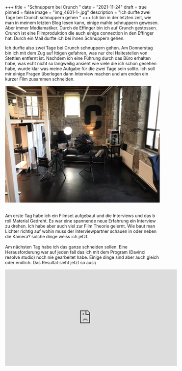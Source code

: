 +++
title = "Schnuppern bei Crunch "
date = "2021-11-24"
draft = true
pinned = false
image = "img_4601-1-.jpg"
description = "Ich durfte zwei Tage bei Crunch schnuppern gehen  "
+++
Ich bin in der letzten zeit, wie man in meinem letzten Blog lesen kann, einige mahle schnuppern gewesen. Aber immer Mediamatiker. Durch de Effinger bin ich auf Crunch gestossen. Crunch ist eine Filmproduktion die auch einige connection in den Effinger hat. Durch ein Mail durfte ich bei ihnen Schnuppern gehen.

Ich durfte also zwei Tage bei Crunch schnuppern gehen. Am Donnerstag bin ich mit dem Zug auf Ittigen gefahren, was nur drei Haltestellen von Stettlen entfernt ist. Nachdem ich eine Führung durch das Büro erhalten habe, was echt nicht so langweilig ansieht wie viele die ich schon gesehen habe, wurde klar was meine Aufgabe für die zwei Tage sein sollte. Ich soll mir einige Fragen überlegen dann Interview machen und am enden ein kurzer Film zusammen schneiden.

![](img_4601-1-.jpg)

\
Am erste Tag habe ich ein Filmset aufgebaut und die Interviews und das b roll Material Gedreht. Es war eine spannende neue Erfahrung ein Interview zu drehen. Ich habe aber auch viel zur Film Theorie gelernt. Wie baut man Lichter richtig auf wohin muss der Interviewpartner schauen in oder neben die Kamera? solche dinge weiss ich jetzt.\
\
Am nächsten Tag habe ich das ganze schneiden sollen. Eine Herausforderung war auf jeden fall das ich mit dem Program (Davinci resolve studio) noch nie gearbeitet habe. Einige dinge sind aber auch gleich oder endlich. Das Resultat sieht jetzt so aus:\
<iframe width="560" height="315" src="https://www.youtube.com/embed/LCbvTdlnss0" title="YouTube video player" frameborder="0" allow="accelerometer; autoplay; clipboard-write; encrypted-media; gyroscope; picture-in-picture" allowfullscreen></iframe>